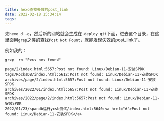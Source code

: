 ```yaml
---
title: hexo查找失效的post_link
date: 2022-02-18 15:34:14
tags:
---
```


先`hexo d -g`，然后新的网站就会生成在`.deploy_git`下面，进去这个目录，在这里面用`grep`之类的查找`Post Not Fount`，就能发现失效的post_link了。

例如我的：

```shell
grep -rn "Post not found"
```

```text
page/2/index.html:5657:Post not found: Linux/Debian-11-安装SPDK
tags/RocksDB/index.html:5612:Post not found: Linux/Debian-11-安装SPDK
archives/page/2/index.html:5657:Post not found: Linux/Debian-11-安装SPDK
archives/2022/01/index.html:5657:Post not found: Linux/Debian-11-安装SPDK
archives/2022/page/2/index.html:5657:Post not found: Linux/Debian-11-安装SPDK
2022/01/23/spandb运行ycsb测试/index.html:5640:<a href="#">Post not found: Linux/Debian-11-安装SPDK</a>
```

